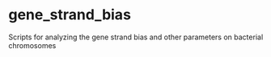 # gene_strand_bias
Scripts for analyzing the gene strand bias and other parameters on bacterial chromosomes
